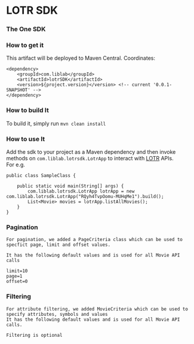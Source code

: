 # LOTR SDK
### The One SDK

### How to get it

This artifact will be deployed to Maven Central.  Coordinates:

```
<dependency>
    <groupId>com.liblab</groupId>
    <artifactId>lotrSDK</artifactId>
    <version>${project.version}</version> <!-- current '0.0.1-SNAPSHOT' -->
</dependency>
```

### How to build It

To build it, simply run `mvn clean install`

### How to use It

Add the sdk to your project as a Maven dependency and then invoke methods on `com.liblab.lotrsdk.LotrApp` to interact with [LOTR](https://github.com/gitfrosh/lotr-api) APIs.  
For e.g.

```
public class SampleClass {

    public static void main(String[] args) {
        com.liblab.lotrsdk.LotrApp lotrApp = new com.liblab.lotrsdk.LotrApp("RQyh4TvpOomu-MUHqMe1").build();
        List<Movie> movies = lotrApp.listAllMovies();
    }
}
```
### Pagination

```
For pagination, we added a PageCriteria class which can be used to specfict page, limit and offset values. 

It has the following default values and is used for all Movie API calls

limit=10
page=1
offset=0

```

### Filtering

```
For attribute filtering, we added MovieCriteria which can be used to specify attributes, symbols and values  
It has the following default values and is used for all Movie API calls. 

Filtering is optional
```
